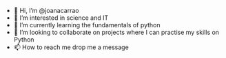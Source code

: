 - 👋 Hi, I’m @joanacarrao
- 👀 I’m interested in science and IT
- 🌱 I’m currently learning the fundamentals of python
- 💞️ I’m looking to collaborate on projects where I can practise my skills on Python
- 📫 How to reach me drop me a message

<!---
joanacarrao/joanacarrao is a ✨ special ✨ repository because its `README.md` (this file) appears on your GitHub profile.
You can click the Preview link to take a look at your changes.
--->
